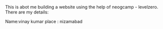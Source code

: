 This is abot me building a website using the help of neogcamp - levelzero.
There are my details:

Name:vinay kumar
place : nizamabad